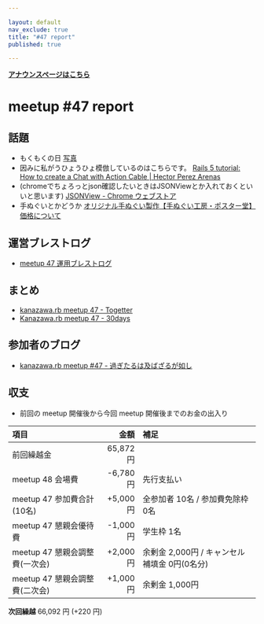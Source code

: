 ```yaml
---

layout: default
nav_exclude: true
title: "#47 report"
published: true

---
```


<div style="text-align: left;"><a href="./"><strong>アナウンスページはこちら</strong></a></div>

# meetup #47 report

## 話題

<!-- 適宜サマライズを記入するか、twitter の #kzrb あたりからピックアップする -->

* もくもくの日 [写真](https://twitter.com/BeMarble/status/754176805930606592/photo/1)
* 因みに私がうひょうひょ模倣しているのはこちらです。 [Rails 5 tutorial: How to create a Chat with Action Cable \| Hector Perez Arenas](https://hectorperezarenas.com/2015/12/26/rails-5-tutorial-how-to-create-a-chat-with-action-cable/)
* (chromeでちょろっとjson確認したいときはJSONViewとか入れておくといいと思います) [JSONView \- Chrome ウェブストア](https://chrome.google.com/webstore/detail/jsonview/chklaanhfefbnpoihckbnefhakgolnmc)
* 手ぬぐいとかどうか [オリジナル手ぬぐい製作【手ぬぐい工房・ポスター堂】価格について](http://www.posterdo.co.jp/tenugui/kakaku.html)

## 運営ブレストログ

* [meetup 47 運用ブレストログ](https://github.com/kanazawarb/meetup/wiki/meetup-47-%E9%81%8B%E7%94%A8%E3%83%96%E3%83%AC%E3%82%B9%E3%83%88%E3%83%AD%E3%82%B0)

## まとめ

<!-- Togetter, 30days のリンクをいれる -->

* [kanazawa.rb meetup 47 - Togetter](http://togetter.com/li/1001206)
* [Kanazawa.rb meetup 47 - 30days](http://30d.jp/kzrb/37)


<!-- 分かっている範囲でリンクがあれば列挙する
## スライド

* XXX

-->

## 参加者のブログ

* [kanazawa.rb meetup #47 - 過ぎたるは及ばざるが如し](http://cotton-desu.hatenablog.com/entry/2016/07/19/191401)

## 収支

* 前回の meetup 開催後から今回 meetup 開催後までのお金の出入り

|項目                           |金額         |補足                                               |
|:------------------------------|------------:|:--------------------------------------------------|
| 前回繰越金                    |    65,872円 |                                                   |
| meetup 48 会場費              |    -6,780円 | 先行支払い                                        |
| meetup 47 参加費合計(10名)    |    +5,000円 | 全参加者 10名 / 参加費免除枠 0名                  |
| meetup 47 懇親会優待費        |    -1,000円 | 学生枠 1名                                        |
| meetup 47 懇親会調整費(一次会)|    +2,000円 | 余剰金 2,000円 / キャンセル補填金 0円(0名分)      |
| meetup 47 懇親会調整費(二次会)|    +1,000円 | 余剰金 1,000円                                    |

**次回繰越**  66,092 円 (+220 円)

